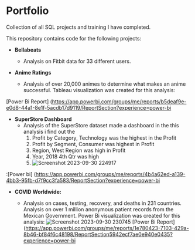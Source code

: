 # Portfolio

Collection of all SQL projects and training I have completed.

This repository contains code for the following projects:

- **Bellabeats**

    -  Analysis on Fitbit data for 33 different users.
  
- **Anime Ratings**

    -  Analysis of over 20,000 animes to determine what makes an anime successful.
      Tableau visualization was created for this analysis:

 [Power Bi Report]  (https://app.powerbi.com/groups/me/reports/b5deaf9e-e0d8-44a1-8e1f-5acdb17d9119/ReportSection?experience=power-bi

- **SuperStore Dashboard**
    -  Analysis of the SuperStore dataset made a dashboard in the this analysis
       i find out the
       1) Profit by Category, Technology was the highest in the Profit
       2) Profit by Segment, Consumer was highest in Profit
       3) Region, West Region was high in Profit
       4) Year, 2018 4th Qtr was high
       5) ![Screenshot 2023-09-30 224917](https://github.com/FarazTheAnalyst/Portfolio/assets/110542630/aabc0305-0f99-436f-9880-2be7d31f3be6)

:[Power bi]  (https://app.powerbi.com/groups/me/reports/4b4a62ed-a139-4bb3-95fb-d7f9cc3fa583/ReportSection?experience=power-bi


- **COVID Worldwide:**

   -   Analysis on cases, testing, recovery, and deaths in 231 countries.
        Analysis on over 1 million anonymous patient records from the Mexican Government.
    Power Bi visualization was created for this analysis:
    ![Screenshot 2023-09-30 230745](https://github.com/FarazTheAnalyst/Portfolio/assets/110542630/eb6884b6-518a-4e6b-8232-9104aef7c178)
 [Power Bi Report]  (https://app.powerbi.com/groups/me/reports/1e780423-7103-429a-8b46-bf84f6c48198/ReportSection5942ecf7ae0e940e0435?experience=power-bi

